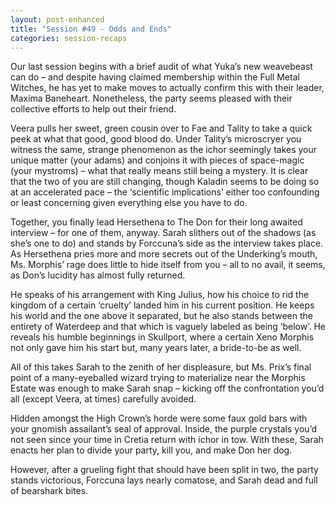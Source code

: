 ```yaml
---
layout: post-enhanced
title: "Session #49 - Odds and Ends"
categories: session-recaps
---
```


Our last session begins with a brief audit of what Yuka’s new weavebeast can do – and despite having claimed membership within the Full Metal Witches, he has yet to make moves to actually confirm this with their leader, Maxima Baneheart. Nonetheless, the party seems pleased with their collective efforts to help out their friend.

Veera pulls her sweet, green cousin over to Fae and Tality to take a quick peek at what that good, good blood do. Under Tality’s microscryer you witness the same, strange phenomenon as the ichor seemingly takes your unique matter (your adams) and conjoins it with pieces of space-magic (your mystroms) – what that really means still being a mystery. It is clear that the two of you are still changing, though Kaladin seems to be doing so at an accelerated pace – the ‘scientific implications’ either too confounding or least concerning given everything else you have to do.

Together, you finally lead Hersethena to The Don for their long awaited interview – for one of them, anyway. Sarah slithers out of the shadows (as she’s one to do) and stands by Forccuna’s side as the interview takes place. As Hersethena pries more and more secrets out of the Underking’s mouth, Ms. Morphis’ rage does little to hide itself from you – all to no avail, it seems, as Don’s lucidity has almost fully returned.

He speaks of his arrangement with King Julius, how his choice to rid the kingdom of a certain ‘cruelty’ landed him in his current position. He keeps his world and the one above it separated, but he also stands between the entirety of Waterdeep and that which is vaguely labeled as being ‘below’. He reveals his humble beginnings in Skullport, where a certain Xeno Morphis not only gave him his start but, many years later, a bride-to-be as well.

All of this takes Sarah to the zenith of her displeasure, but Ms. Prix’s final point of a many-eyeballed wizard trying to materialize near the Morphis Estate was enough to make Sarah snap – kicking off the confrontation you’d all (except Veera, at times) carefully avoided.

Hidden amongst the High Crown’s horde were some faux gold bars with your gnomish assailant’s seal of approval. Inside, the purple crystals you’d not seen since your time in Cretia return with ichor in tow. With these, Sarah enacts her plan to divide your party, kill you, and make Don her dog.

However, after a grueling fight that should have been split in two, the party stands victorious, Forccuna lays nearly comatose, and Sarah dead and full of bearshark bites.
